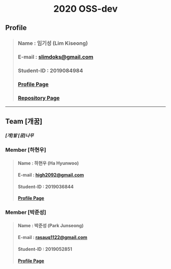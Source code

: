 # <center>2020 OSS-dev</center>
## Profile
> ### Name : 임기성 (Lim Kiseong)
> ### E-mail : slimdoks@gmail.com
> ### Student-ID : 2019084984
> ### [Profile Page](https://piut0.github.io/)     
> ### [Repository Page](https://piut0.github.io/2020oss_repo/src/)
<hr/>


## Team **[개꿈]**
##### [개]발 [꿈]나무
### Member [**하현우**]
> #### Name : 하현우 (Ha Hyunwoo)
> #### E-mail : high2092@gmail.com
> #### Student-ID : 2019036844
> #### [Profile Page](https://high2092.github.io/)

### Member [**박준성**]
> #### Name : 박준성 (Park Junseong)
> #### E-mail : rasauq1122@gmail.com
> #### Student-ID : 2019052851
> #### [Profile Page](https://rasauq1122.github.io/)
